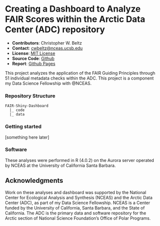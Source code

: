 # Creating a Dashboard to Analyze FAIR Scores within the Arctic Data Center (ADC) repository

- **Contributors**: Christopher W. Beltz
- **Contact**: cwbeltz@nceas.ucsb.edu
- **License**: [MIT License](https://opensource.org/licenses/MIT)
- **Source Code**: [Github](https://github.com/cwbeltz/FAIR_Shiny-Dashboard)
- **Report**: [Github Pages]()

This project analyzes the application of the FAIR Guiding Principles through 51 individual metadata checks within the ADC. This project is a component my Data Science Fellowship with @NCEAS.

### Repository Structure

```
FAIR-Shiny-Dashboard
  |_ code
  |_ data  
```

### Getting started

[something here later]



### Software

These analyses were performed in R (4.0.2) on the Aurora server operated by NCEAS at the University of California Santa Barbara.



## Acknowledgments

Work on these analyses and dashboard was supported by the National Center for Ecological Analysis and Synthesis (NCEAS) and the Arctic Data Center (ADC), as part of my Data Science Fellowship. NCEAS is a Center funded by the University of California, Santa Barbara, and the State of California. The ADC is the primary data and software repository for the Arctic section of National Science Foundation’s Office of Polar Programs.

